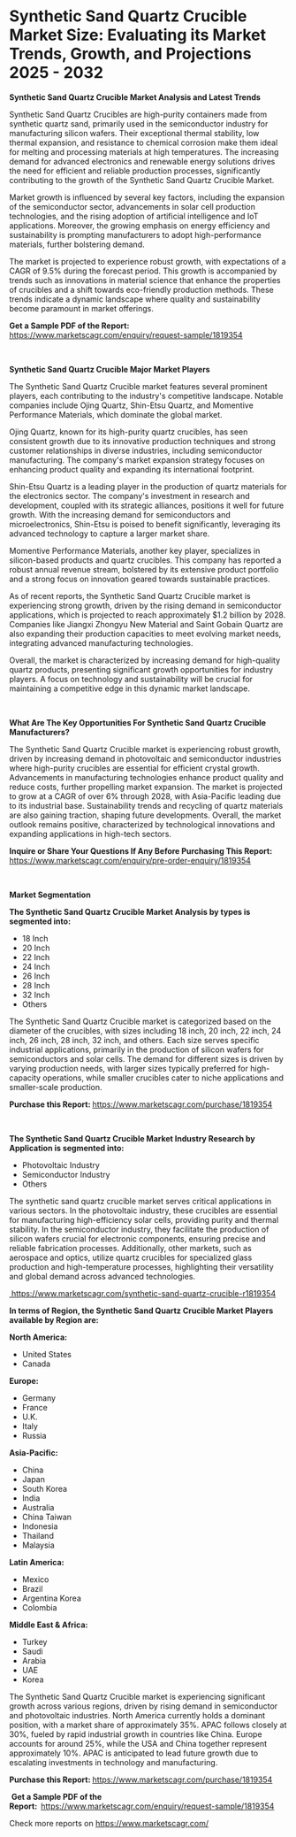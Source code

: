 <p><h1>Synthetic Sand Quartz Crucible Market Size: Evaluating its Market Trends, Growth, and Projections 2025 - 2032</h1></p><p><strong>Synthetic Sand Quartz Crucible Market Analysis and Latest Trends</strong></p>
<p><p>Synthetic Sand Quartz Crucibles are high-purity containers made from synthetic quartz sand, primarily used in the semiconductor industry for manufacturing silicon wafers. Their exceptional thermal stability, low thermal expansion, and resistance to chemical corrosion make them ideal for melting and processing materials at high temperatures. The increasing demand for advanced electronics and renewable energy solutions drives the need for efficient and reliable production processes, significantly contributing to the growth of the Synthetic Sand Quartz Crucible Market.</p><p>Market growth is influenced by several key factors, including the expansion of the semiconductor sector, advancements in solar cell production technologies, and the rising adoption of artificial intelligence and IoT applications. Moreover, the growing emphasis on energy efficiency and sustainability is prompting manufacturers to adopt high-performance materials, further bolstering demand.</p><p>The market is projected to experience robust growth, with expectations of a CAGR of 9.5% during the forecast period. This growth is accompanied by trends such as innovations in material science that enhance the properties of crucibles and a shift towards eco-friendly production methods. These trends indicate a dynamic landscape where quality and sustainability become paramount in market offerings.</p></p>
<p><strong>Get a Sample PDF of the Report:&nbsp;</strong> <a href="https://www.marketscagr.com/enquiry/request-sample/1819354?utm_campaign=2650&utm_medium=2&utm_source=Github&utm_content=ia&utm_term=03042025&utm_id=synthetic-sand-quartz-crucible">https://www.marketscagr.com/enquiry/request-sample/1819354</a></p>
<p>&nbsp;</p>
<p><strong>Synthetic Sand Quartz Crucible Major Market Players</strong></p>
<p><p>The Synthetic Sand Quartz Crucible market features several prominent players, each contributing to the industry's competitive landscape. Notable companies include Ojing Quartz, Shin-Etsu Quartz, and Momentive Performance Materials, which dominate the global market.</p><p>Ojing Quartz, known for its high-purity quartz crucibles, has seen consistent growth due to its innovative production techniques and strong customer relationships in diverse industries, including semiconductor manufacturing. The company's market expansion strategy focuses on enhancing product quality and expanding its international footprint.</p><p>Shin-Etsu Quartz is a leading player in the production of quartz materials for the electronics sector. The company's investment in research and development, coupled with its strategic alliances, positions it well for future growth. With the increasing demand for semiconductors and microelectronics, Shin-Etsu is poised to benefit significantly, leveraging its advanced technology to capture a larger market share.</p><p>Momentive Performance Materials, another key player, specializes in silicon-based products and quartz crucibles. This company has reported a robust annual revenue stream, bolstered by its extensive product portfolio and a strong focus on innovation geared towards sustainable practices.</p><p>As of recent reports, the Synthetic Sand Quartz Crucible market is experiencing strong growth, driven by the rising demand in semiconductor applications, which is projected to reach approximately $1.2 billion by 2028. Companies like Jiangxi Zhongyu New Material and Saint Gobain Quartz are also expanding their production capacities to meet evolving market needs, integrating advanced manufacturing technologies.</p><p>Overall, the market is characterized by increasing demand for high-quality quartz products, presenting significant growth opportunities for industry players. A focus on technology and sustainability will be crucial for maintaining a competitive edge in this dynamic market landscape.</p></p>
<p>&nbsp;</p>
<p><strong>What Are The Key Opportunities For Synthetic Sand Quartz Crucible Manufacturers?</strong></p>
<p><p>The Synthetic Sand Quartz Crucible market is experiencing robust growth, driven by increasing demand in photovoltaic and semiconductor industries where high-purity crucibles are essential for efficient crystal growth. Advancements in manufacturing technologies enhance product quality and reduce costs, further propelling market expansion. The market is projected to grow at a CAGR of over 6% through 2028, with Asia-Pacific leading due to its industrial base. Sustainability trends and recycling of quartz materials are also gaining traction, shaping future developments. Overall, the market outlook remains positive, characterized by technological innovations and expanding applications in high-tech sectors.</p></p>
<p><strong>Inquire or Share Your Questions If Any Before Purchasing This Report:</strong> <a href="https://www.marketscagr.com/enquiry/pre-order-enquiry/1819354?utm_campaign=2650&utm_medium=2&utm_source=Github&utm_content=ia&utm_term=03042025&utm_id=synthetic-sand-quartz-crucible">https://www.marketscagr.com/enquiry/pre-order-enquiry/1819354</a></p>
<p>&nbsp;</p>
<p><strong>Market Segmentation</strong></p>
<p><strong>The Synthetic Sand Quartz Crucible Market Analysis by types is segmented into:</strong></p>
<p><ul><li>18 Inch</li><li>20 Inch</li><li>22 Inch</li><li>24 Inch</li><li>26 Inch</li><li>28 Inch</li><li>32 Inch</li><li>Others</li></ul></p>
<p><p>The Synthetic Sand Quartz Crucible market is categorized based on the diameter of the crucibles, with sizes including 18 inch, 20 inch, 22 inch, 24 inch, 26 inch, 28 inch, 32 inch, and others. Each size serves specific industrial applications, primarily in the production of silicon wafers for semiconductors and solar cells. The demand for different sizes is driven by varying production needs, with larger sizes typically preferred for high-capacity operations, while smaller crucibles cater to niche applications and smaller-scale production.</p></p>
<p><strong>Purchase this Report:&nbsp;</strong><a href="https://www.marketscagr.com/purchase/1819354?utm_campaign=2650&utm_medium=2&utm_source=Github&utm_content=ia&utm_term=03042025&utm_id=synthetic-sand-quartz-crucible">https://www.marketscagr.com/purchase/1819354</a></p>
<p>&nbsp;</p>
<p><strong>The Synthetic Sand Quartz Crucible Market Industry Research by Application is segmented into:</strong></p>
<p><ul><li>Photovoltaic Industry</li><li>Semiconductor Industry</li><li>Others</li></ul></p>
<p><p>The synthetic sand quartz crucible market serves critical applications in various sectors. In the photovoltaic industry, these crucibles are essential for manufacturing high-efficiency solar cells, providing purity and thermal stability. In the semiconductor industry, they facilitate the production of silicon wafers crucial for electronic components, ensuring precise and reliable fabrication processes. Additionally, other markets, such as aerospace and optics, utilize quartz crucibles for specialized glass production and high-temperature processes, highlighting their versatility and global demand across advanced technologies.</p></p>
<p><a href="https://www.marketscagr.com/synthetic-sand-quartz-crucible-r1819354?utm_campaign=2650&utm_medium=2&utm_source=Github&utm_content=ia&utm_term=03042025&utm_id=synthetic-sand-quartz-crucible">&nbsp;https://www.marketscagr.com/synthetic-sand-quartz-crucible-r1819354</a></p>
<p><strong>In terms of Region, the Synthetic Sand Quartz Crucible Market Players available by Region are:</strong></p>
<p>
    <p> <strong> North America: </strong>
        <ul>
            <li>United States</li>
            <li>Canada</li>
        </ul>
        </p> 
    <p> <strong> Europe: </strong>
        <ul>
            <li>Germany</li>
            <li>France</li>
            <li>U.K.</li>
            <li>Italy</li>
            <li>Russia</li>
        </ul>
        </p> 
    <p> <strong> Asia-Pacific: </strong>
        <ul>
            <li>China</li>
            <li>Japan</li>
            <li>South Korea</li>
            <li>India</li>
            <li>Australia</li>
            <li>China Taiwan</li>
            <li>Indonesia</li>
            <li>Thailand</li>
            <li>Malaysia</li>
        </ul>
        </p> 
    <p> <strong> Latin America: </strong>
        <ul>
            <li>Mexico</li>
            <li>Brazil</li>
            <li>Argentina Korea</li>
            <li>Colombia</li>
        </ul>
        </p> 
    <p> <strong> Middle East & Africa: </strong>
        <ul>
            <li>Turkey</li>
            <li>Saudi</li>
            <li>Arabia</li>
            <li>UAE</li>
            <li>Korea</li>
        </ul>
    </p>
    </p>
<p><p>The Synthetic Sand Quartz Crucible market is experiencing significant growth across various regions, driven by rising demand in semiconductor and photovoltaic industries. North America currently holds a dominant position, with a market share of approximately 35%. APAC follows closely at 30%, fueled by rapid industrial growth in countries like China. Europe accounts for around 25%, while the USA and China together represent approximately 10%. APAC is anticipated to lead future growth due to escalating investments in technology and manufacturing.</p></p>
<p><strong>Purchase this Report: </strong><a href="https://www.marketscagr.com/purchase/1819354?utm_campaign=2650&utm_medium=2&utm_source=Github&utm_content=ia&utm_term=03042025&utm_id=synthetic-sand-quartz-crucible">https://www.marketscagr.com/purchase/1819354</a></p>
<p>&nbsp;<strong>Get a Sample PDF of the Report:&nbsp;&nbsp;</strong><a href="https://www.marketscagr.com/enquiry/request-sample/1819354?utm_campaign=2650&utm_medium=2&utm_source=Github&utm_content=ia&utm_term=03042025&utm_id=synthetic-sand-quartz-crucible">https://www.marketscagr.com/enquiry/request-sample/1819354</a></p>
<p><strong></strong></p>
<p>Check more reports on <a href="https://www.marketscagr.com/?utm_campaign=2650&utm_medium=2&utm_source=Github&utm_content=ia&utm_term=03042025&utm_id=synthetic-sand-quartz-crucible">https://www.marketscagr.com/</a></p>
